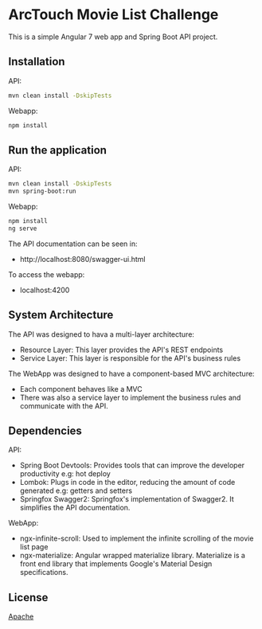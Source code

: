 # ArcTouch Movie List Challenge

This is a simple Angular 7 web app and Spring Boot API project.


## Installation

API:
```bash
mvn clean install -DskipTests
```

Webapp:
```bash
npm install
```

## Run the application

API:
```bash
mvn clean install -DskipTests
mvn spring-boot:run
```

Webapp:
```bash
npm install
ng serve
```

The API documentation can be seen in:
* http://localhost:8080/swagger-ui.html

To access the webapp:
* localhost:4200

## System Architecture
The API was designed to hava a multi-layer architecture:
* Resource Layer: This layer provides the API's REST endpoints
* Service Layer: This layer is responsible for the API's business rules

The WebApp was designed to have a component-based MVC architecture:
* Each component behaves like a MVC
* There was also a service layer to implement the business rules and communicate with the API.

## Dependencies
API:
* Spring Boot Devtools: Provides tools that can improve the developer productivity e.g: hot deploy
* Lombok: Plugs in code in the editor, reducing the amount of code generated e.g: getters and setters
* Springfox Swagger2: Springfox's implementation of Swagger2. 
It simplifies the API documentation.

WebApp:
* ngx-infinite-scroll: Used to implement the infinite scrolling of the movie list page
* ngx-materialize: Angular wrapped materialize library. Materialize is a front end library that implements Google's Material Design specifications.

## License
[Apache](https://apache.org/licenses/LICENSE-2.0)